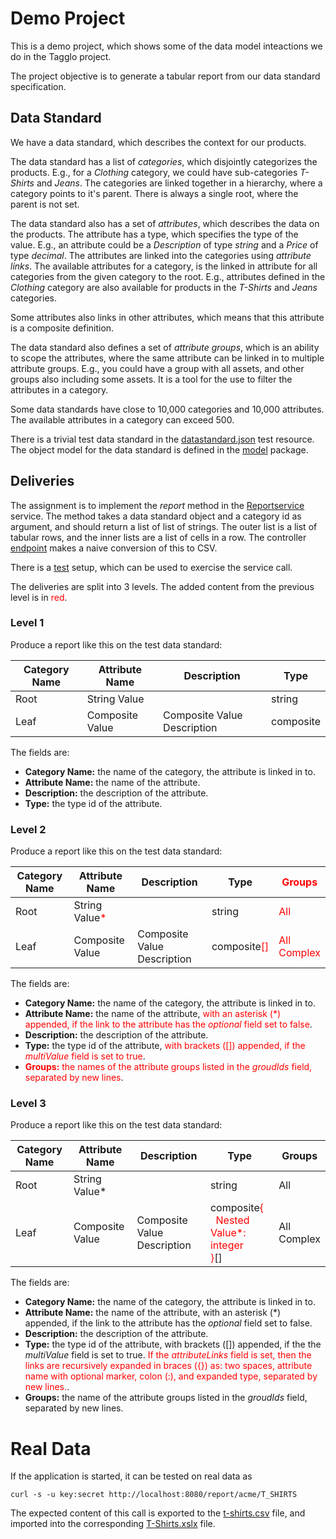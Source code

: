 # Demo Project

This is a demo project, which shows some of the data model inteactions we do in the Tagglo project.

The project objective is to generate a tabular report from our data standard specification.

## Data Standard

We have a data standard, which describes the context for our products.

The data standard has a list of *categories*, which disjointly categorizes the products.
E.g., for a *Clothing* category, we could have sub-categories *T-Shirts* and *Jeans*. The categories
are linked together in a hierarchy, where a category points to it's parent. There is always
a single root, where the parent is not set.

The data standard also has a set of *attributes*, which describes the data on the products.
The attribute has a type, which specifies the type of the value. E.g., an attribute could be a *Description* of type
*string* and a *Price* of type *decimal*. The attributes are linked into the categories using *attribute links*.
The available attributes for a category, is the linked in attribute for all categories from the given category to
the root. E.g., attributes defined in the *Clothing* category are also available for products in the *T-Shirts* and
*Jeans* categories.

Some attributes also links in other attributes, which means that this attribute is a composite definition.

The data standard also defines a set of *attribute groups*, which is an ability to scope the attributes, where
the same attribute can be linked in to multiple attribute groups. E.g., you could have a group with all assets,
and other groups also including some assets. It is a tool for the use to filter the attributes in a category.

Some data standards have close to 10,000 categories and 10,000 attributes. The available attributes in a category
can exceed 500.

There is a trivial test data standard in the [datastandard.json](src/test/resources/datastandard.json) test resource.
The object model for the data standard is defined in the [model](src/main/java/com/stibo/demo/report/model) package.

## Deliveries

The assignment is to implement the *report* method in the [Reportservice](src/main/java/com/stibo/demo/report/service/ReportService.java)
service. The method takes a data standard object and a category id as argument, and should return a list of list of strings.
The outer list is a list of tabular rows, and the inner lists are a list of cells in a row. The controller
[endpoint](src/main/java/com/stibo/demo/report/controller/ReportController.java) makes a naive conversion of this to CSV.

There is a [test](src/test/java/com/stibo/demo/report/service/ReportServiceTest.java) setup, which can be used to exercise
the service call.

The deliveries are split into 3 levels. The added content from the previous level is in <span style="color:red">red</span>.

### Level 1

Produce a report like this on the test data standard:

| Category Name | Attribute Name | Description | Type |
| --- | --- | --- | --- |
| Root | String Value | | string |
| Leaf | Composite Value | Composite Value Description | composite |

The fields are:

- **Category Name:** the name of the category, the attribute is linked in to.
- **Attribute Name:** the name of the attribute.
- **Description:** the description of the attribute.
- **Type:** the type id of the attribute.

### Level 2

Produce a report like this on the test data standard:

| Category Name | Attribute Name | Description | Type | <span style="color:red">Groups</span> |
| --- | --- | --- | --- | --- |
| Root | String Value<span style="color:red">*</span> | | string | <span style="color:red">All</span> |
| Leaf | Composite Value | Composite Value Description | composite<span style="color:red">[]</span> | <span style="color:red">All <br>Complex</span> |

The fields are:

- **Category Name:** the name of the category, the attribute is linked in to.
- **Attribute Name:** the name of the attribute, <span style="color:red">with an asterisk (*) appended, if the link to the attribute has the *optional* field set to false</span>.
- **Description:** the description of the attribute.
- **Type:** the type id of the attribute, <span style="color:red">with brackets ([]) appended, if the *multiValue* field is set to true</span>.
- <span style="color:red">**Groups:** the names of the attribute groups listed in the *groudIds* field, separated by new lines</span>.

### Level 3

Produce a report like this on the test data standard:

| Category Name | Attribute Name | Description | Type | Groups |
| --- | --- | --- | --- | --- |
| Root | String Value* | | string | All |
| Leaf | Composite Value | Composite Value Description | composite<span style="color:red">{<br>&nbsp;&nbsp;Nested Value*: integer<br>}</span>[] | All <br>Complex |

The fields are:

- **Category Name:** the name of the category, the attribute is linked in to.
- **Attribute Name:** the name of the attribute, with an asterisk (*) appended, if the link to the attribute has the *optional* field set to false.
- **Description:** the description of the attribute.
- **Type:** the type id of the attribute, with brackets ([]) appended, if the the *multiValue* field is set to true. <span style="color:red">If the *attributeLinks* field is set, then the links are recursively expanded in braces ({}) as: two spaces, attribute name with optional marker, colon (:), and expanded type, separated by new lines.</span>.
- **Groups:** the name of the attribute groups listed in the *groudIds* field, separated by new lines.

# Real Data

If the application is started, it can be tested on real data as
```
curl -s -u key:secret http://localhost:8080/report/acme/T_SHIRTS
```
The expected content of this call is exported to the [t-shirts.csv](doc/t-shirts.csv) file, and imported into the corresponding [T-Shirts.xslx](doc/T-Shirts.xslx) file.